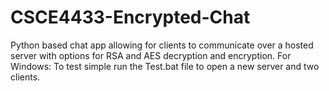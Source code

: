 # CSCE4433-Encrypted-Chat

Python based chat app allowing for clients to communicate over a hosted server with options for RSA and AES decryption and encryption.
For Windows:
To test simple run the Test.bat file to open a new server and two clients.
